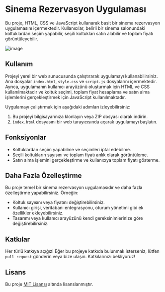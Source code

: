 # Sinema Rezervasyon Uygulaması

Bu proje, HTML, CSS ve JavaScript kullanarak basit bir sinema rezervasyon uygulamasını içermektedir. Kullanıcılar, belirli bir sinema salonundaki koltuklardan seçim yapabilir, seçili koltukları satın alabilir ve toplam fiyatı görüntüleyebilir.

![image](https://user-images.githubusercontent.com/82091624/234240147-c252d029-e8f9-44a1-96c1-0efd4d4fa313.png)

## Kullanım

Projeyi yerel bir web sunucusunda çalıştırarak uygulamayı kullanabilirsiniz. Ana dosyalar `index.html`, `style.css` ve `script.js` dosyalarını içermektedir. Ayrıca, uygulamanın kullanıcı arayüzünü oluşturmak için HTML ve CSS kullanılmaktadır ve koltuk seçimi, toplam fiyat hesaplama ve satın alma işlemlerini gerçekleştirmek için JavaScript kullanılmaktadır.

Uygulamayı çalıştırmak için aşağıdaki adımları izleyebilirsiniz:

1. Bu projeyi bilgisayarınıza klonlayın veya ZIP dosyası olarak indirin.
2. `index.html` dosyasını bir web tarayıcısında açarak uygulamayı başlatın.

## Fonksiyonlar

- Koltuklardan seçim yapabilme ve seçimleri iptal edebilme.
- Seçili koltukların sayısını ve toplam fiyatı anlık olarak görüntüleme.
- Satın alma işlemini gerçekleştirme ve kullanıcıya toplam fiyatı gösterme.

## Daha Fazla Özelleştirme

Bu proje temel bir sinema rezervasyon uygulamasıdır ve daha fazla özelleştirme yapabilirsiniz. Örneğin:

- Koltuk sayısını veya fiyatını değiştirebilirsiniz.
- Kullanıcı girişi, veritabanı entegrasyonu, oturum yönetimi gibi ek özellikler ekleyebilirsiniz.
- Tasarımı veya kullanıcı arayüzünü kendi gereksinimlerinize göre değiştirebilirsiniz.

## Katkılar

Her türlü katkıya açığız! Eğer bu projeye katkıda bulunmak isterseniz, lütfen `pull request` gönderin veya bize ulaşın. Katkılarınızı bekliyoruz!

## Lisans

Bu proje [MIT Lisansı](LICENSE) altında lisanslanmıştır.

